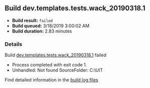 ## Build dev.templates.tests.wack_20190318.1
- **Build result:** `failed`
- **Build queued:** 3/18/2019 3:00:02 AM
- **Build duration:** 2.83 minutes
### Details
Build [dev.templates.tests.wack_20190318.1](https://winappstudio.visualstudio.com/web/build.aspx?pcguid=a4ef43be-68ce-4195-a619-079b4d9834c2&builduri=vstfs%3a%2f%2f%2fBuild%2fBuild%2f27282) failed

+ Process completed with exit code 1.
+ Unhandled: Not found SourceFolder: C:\UIT

Find detailed information in the [build log files](https://uwpctdiags.blob.core.windows.net/buildlogs/dev.templates.tests.wack_20190318.1_logs.zip)
